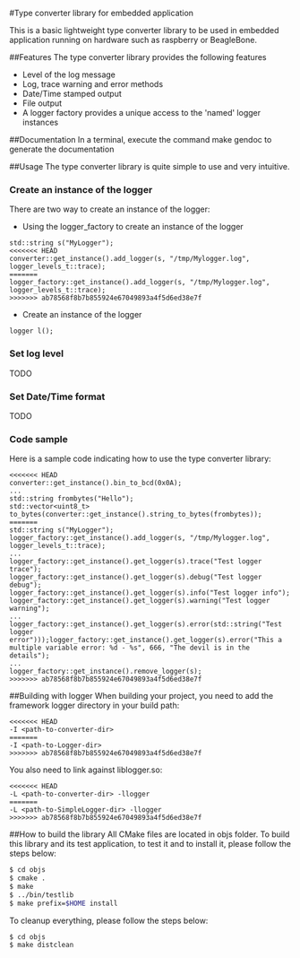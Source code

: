 
#Type converter library for embedded application

This is a basic lightweight type converter library to be used in embedded application running on hardware such as raspberry or BeagleBone.

##Features
The type converter library provides the following features
* Level of the log message
* Log, trace warning and error methods
* Date/Time stamped output
* File output
* A logger factory provides a unique access to the 'named' logger instances

##Documentation
In a terminal, execute the command make gendoc to generate the documentation

##Usage
The type converter library is quite simple to use and very intuitive.

### Create an instance of the logger
There are two way to create an instance of the logger:
* Using the logger_factory to create an instance of the logger

```
std::string s("MyLogger");
<<<<<<< HEAD
converter::get_instance().add_logger(s, "/tmp/Mylogger.log", logger_levels_t::trace);
=======
logger_factory::get_instance().add_logger(s, "/tmp/Mylogger.log", logger_levels_t::trace);
>>>>>>> ab78568f8b7b855924e67049893a4f5d6ed38e7f
```

* Create an instance of the logger

```
logger l();
```

### Set log level
TODO

### Set Date/Time format
TODO

### Code sample
Here is a sample code indicating how to use the type converter library:

```
<<<<<<< HEAD
converter::get_instance().bin_to_bcd(0x0A);
...
std::string frombytes("Hello");
std::vector<uint8_t> to_bytes(converter::get_instance().string_to_bytes(frombytes));
=======
std::string s("MyLogger");
logger_factory::get_instance().add_logger(s, "/tmp/Mylogger.log", logger_levels_t::trace);
...
logger_factory::get_instance().get_logger(s).trace("Test logger trace");
logger_factory::get_instance().get_logger(s).debug("Test logger debug");
logger_factory::get_instance().get_logger(s).info("Test logger info");
logger_factory::get_instance().get_logger(s).warning("Test logger warning");
...
logger_factory::get_instance().get_logger(s).error(std::string("Test logger error")));logger_factory::get_instance().get_logger(s).error("This a multiple variable error: %d - %s", 666, "The devil is in the details");
...
logger_factory::get_instance().remove_logger(s);
>>>>>>> ab78568f8b7b855924e67049893a4f5d6ed38e7f
```

##Building with logger
When building your project, you need to add the framework logger directory in your build path:

```
<<<<<<< HEAD
-I <path-to-converter-dir>
=======
-I <path-to-Logger-dir>
>>>>>>> ab78568f8b7b855924e67049893a4f5d6ed38e7f
```

You also need to link against liblogger.so:

```
<<<<<<< HEAD
-L <path-to-converter-dir> -llogger
=======
-L <path-to-SimpleLogger-dir> -llogger
>>>>>>> ab78568f8b7b855924e67049893a4f5d6ed38e7f
```

##How to build the library
All CMake files are located in objs folder.
To build this library and its test application, to test it and to install it, please follow the steps below:
```bash
$ cd objs
$ cmake .
$ make
$ ../bin/testlib
$ make prefix=$HOME install
```

To cleanup everything, please follow the steps below:
```bash
$ cd objs
$ make distclean
```
